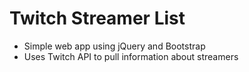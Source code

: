 # Twitch Streamer List
* Simple web app using jQuery and Bootstrap
* Uses Twitch API to pull information about streamers
